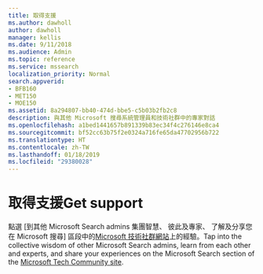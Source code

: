```yaml
---
title: 取得支援
ms.author: dawholl
author: dawholl
manager: kellis
ms.date: 9/11/2018
ms.audience: Admin
ms.topic: reference
ms.service: mssearch
localization_priority: Normal
search.appverid:
- BFB160
- MET150
- MOE150
ms.assetid: 8a294807-bb40-474d-bbe5-c5b03b2fb2c8
description: 與其他 Microsoft 搜尋系統管理員和技術社群中的專家對話
ms.openlocfilehash: a1bed1441657b891339b83ec34f4c276146e8ca4
ms.sourcegitcommit: bf52cc63b75f2e0324a716fe65da47702956b722
ms.translationtype: HT
ms.contentlocale: zh-TW
ms.lasthandoff: 01/18/2019
ms.locfileid: "29380028"
---
```

# <a name="get-support"></a><span data-ttu-id="98f45-103">取得支援</span><span class="sxs-lookup"><span data-stu-id="98f45-103">Get support</span></span>

<span data-ttu-id="98f45-104">點選 [到其他 Microsoft Search admins 集團智慧、 彼此及專家、 了解及分享您在 Microsoft 搜尋] 區段中的[Microsoft 技術社群網站](https://techcommunity.microsoft.com/t5/Microsoft-Search/ct-p/MicrosoftSearch)上的經驗。</span><span class="sxs-lookup"><span data-stu-id="98f45-104">Tap into the collective wisdom of other Microsoft Search admins, learn from each other and experts, and share your experiences on the Microsoft Search section of the [Microsoft Tech Community site](https://techcommunity.microsoft.com/t5/Microsoft-Search/ct-p/MicrosoftSearch).</span></span>

  

